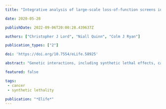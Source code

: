 ```yaml
---
title: "Integrative analysis of large-scale loss-of-function screens identifies robust cancer-associated genetic interactions"

date: 2020-05-28

publishDate: 2022-09-06T20:00:28.439637Z

authors: ["Christopher J Lord", "Niall Quinn", "Colm J Ryan"]

publication_types: ["2"]

doi: 'https://doi.org/10.7554/eLife.58925'

abstract: "Genetic interactions, including synthetic lethal effects, can now be systematically identified in cancer cell lines using high-throughput genetic perturbation screens. Despite this advance, few genetic interactions have been reproduced across multiple studies and many appear highly context-specific. Here, by developing a new computational approach, we identified 220 robust driver-gene associated genetic interactions that can be reproduced across independent experiments and across non-overlapping cell line panels. Analysis of these interactions demonstrated that: (i) oncogene addiction effects are more robust than oncogene-related synthetic lethal effects; and (ii) robust genetic interactions are enriched among gene pairs whose protein products physically interact. Exploiting the latter observation, we used a protein–protein interaction network to identify robust synthetic lethal effects associated with passenger gene alterations and validated two new synthetic lethal effects. Our results suggest that protein–protein interaction networks can be used to prioritise therapeutic targets that will be more robust to tumour heterogeneity."

featured: false

tags:
 - cancer
 - synthetic lethality

publication: "*Elife*"
---
```


